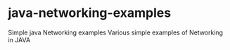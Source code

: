 # java-networking-examples
Simple java Networking examples
Various simple examples of Networking in JAVA
